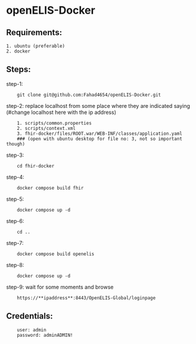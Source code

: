 # openELIS-Docker

## Requirements:

    1. ubuntu (preferable)
    2. docker

## Steps:

step-1: 

        git clone git@github.com:Fahad4654/openELIS-Docker.git

step-2: replace localhost from some place where they are indicated saying (#change localhost here with the ip address)

        1. scripts/common.properties
        2. scripts/context.xml
        3. fhir-docker/files/ROOT.war/WEB-INF/classes/application.yaml 
        ### (open with ubuntu desktop for file no: 3, not so important though)

step-3:

        cd fhir-docker

step-4:

        docker compose build fhir

step-5:

        docker compose up -d

step-6:

        cd ..

step-7:

        docker compose build openelis

step-8:

        docker compose up -d

step-9: wait for some moments and browse

        https://**ipaddress**:8443/OpenELIS-Global/loginpage


## Credentials: 

        user: admin
        password: adminADMIN!
